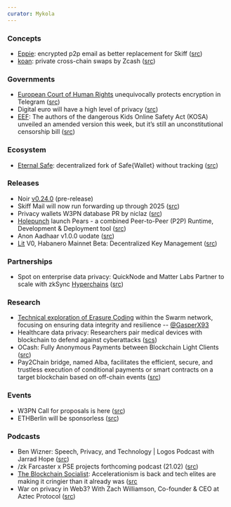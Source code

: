 ```yaml
---
curator: Mykola
---
```


### Concepts

* [Eppie](https://eppie.io/): encrypted p2p email as better replacement for Skiff ([src](https://blog.eppie.io/post/nextgen/))
* [koan](https://twitter.com/koanpay): private cross-chain swaps by Zcash ([src](https://twitter.com/koanpay/status/1757088529698734366))

### Governments

* [European Court of Human Rights](https://hudoc.echr.coe.int/eng/#{%22itemid%22:[%22001-230854%22]}) unequivocally protects encryption in Telegram ([src](https://twitter.com/natynettle/status/1757473040063975595))
* Digital euro will have a high level of privacy ([src](https://www.ecb.europa.eu/press/key/date/2024/html/ecb.sp240214_1~4bf1ab0319.en.html))
* [EEF](https://www.eff.org/deeplinks/2024/02/dont-fall-latest-changes-dangerous-kids-online-safety-act): The authors of the dangerous Kids Online Safety Act (KOSA) unveiled an amended version this week, but it’s still an unconstitutional censorship bill ([src](https://www.eff.org/deeplinks/2024/02/dont-fall-latest-changes-dangerous-kids-online-safety-act))

### Ecosystem

* [Eternal Safe](https://github.com/eternalsafe/wallet/): decentralized fork of Safe{Wallet} without tracking ([src](https://twitter.com/devanoneth/status/1756861443310305780))

### Releases

* Noir [v0.24.0](https://github.com/noir-lang/noir/releases) (pre-release)
* Skiff Mail will now run forwarding up through 2025 ([src](https://twitter.com/skiffprivacy/status/1757274376188354979))
* Privacy wallets W3PN database PR by niclaz ([src](https://github.com/web3privacy/web3privacy/pull/54))
* [Holepunch](https://holepunch.to) launch Pears - a combined Peer-to-Peer (P2P) Runtime, Development & Deployment tool ([src](https://pears.com))
* Anon Aadhaar v1.0.0 uodate ([src](https://mirror.xyz/privacy-scaling-explorations.eth/YnqHAxpjoWl4e_K2opKPN4OAy5EU4sIJYYYHFCjkNOE))
* [Lit](https://www.litprotocol.com) V0, Habanero Mainnet Beta: Decentralized Key Management ([src](https://twitter.com/LitProtocol/status/1757051352365109695))

### Partnerships
* Spot on enterprise data privacy: QuickNode and Matter Labs Partner to scale with zkSync [Hyperchains](https://blog.matter-labs.io/introduction-to-hyperchains-fdb33414ead7) ([src](https://blog.quicknode.com/zksync-quicknode-partnership/))

### Research

* [Technical exploration of Erasure Coding](https://papers.ethswarm.org/p/erasure/) within the Swarm network, focusing on ensuring data integrity and resilience -- [@GasperX93](https://github.com/GasperX93)
* Healthcare data privacy: Researchers pair medical devices with blockchain to defend against cyberattacks ([scs](https://cointelegraph.com/news/researchers-pair-medical-devices-blockchain-defend-against-cyberattacks))
* OCash: Fully Anonymous Payments between Blockchain Light Clients ([src](https://eprint.iacr.org/2024/246))
* Pay2Chain bridge, named Alba, facilitates the efficient, secure, and trustless execution of conditional payments or smart contracts on a target blockchain based on off-chain events ([src](https://eprint.iacr.org/2024/197))

### Events
* W3PN Call for proposals is here ([src](https://twitter.com/web3privacy/status/1757778295934832652))
* ETHBerlin will be sponsorless ([src](https://twitter.com/ETHBerlin/status/1758446135679541694))

### Podcasts
* Ben Wizner: Speech, Privacy, and Technology | Logos Podcast with Jarrad Hope ([src](https://press.logos.co/podcasts/logos-state/ben-wizner-speech-privacy-and-technology-logos-podcast-with-jarrad-hope))
* /zk Farcaster x PSE projects forthcoming podcast (21.02) ([src](https://twitter.com/PrivacyScaling/status/1758551791380115600))
* [The Blockchain Socialist](https://theblockchainsocialist.com): Accelerationism is back and tech elites are making it cringier than it already was ([src](https://www.youtube.com/watch?v=9KfmqmuUwPM)
* War on privacy in Web3? With Zach Williamson, Co-founder & CEO at Aztec Protocol ([src](https://www.youtube.com/watch?v=RIIl40Bp0hI))

